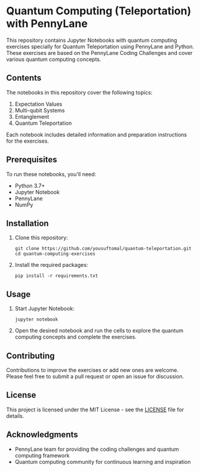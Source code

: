 # Quantum Computing (Teleportation) with PennyLane

This repository contains Jupyter Notebooks with quantum computing exercises specially for Quantum Teleportation using PennyLane and Python. These exercises are based on the PennyLane Coding Challenges and cover various quantum computing concepts.

## Contents

The notebooks in this repository cover the following topics:

1. Expectation Values
2. Multi-qubit Systems
3. Entanglement
4. Quantum Teleportation

Each notebook includes detailed information and preparation instructions for the exercises.

## Prerequisites

To run these notebooks, you'll need:

- Python 3.7+
- Jupyter Notebook
- PennyLane
- NumPy

## Installation

1. Clone this repository:
   ```
   git clone https://github.com/yousuftomal/quantum-teleportation.git
   cd quantum-computing-exercises
   ```

2. Install the required packages:
   ```
   pip install -r requirements.txt
   ```

## Usage

1. Start Jupyter Notebook:
   ```
   jupyter notebook
   ```

2. Open the desired notebook and run the cells to explore the quantum computing concepts and complete the exercises.

## Contributing

Contributions to improve the exercises or add new ones are welcome. Please feel free to submit a pull request or open an issue for discussion.

## License

This project is licensed under the MIT License - see the [LICENSE](LICENSE) file for details.

## Acknowledgments

- PennyLane team for providing the coding challenges and quantum computing framework
- Quantum computing community for continuous learning and inspiration
